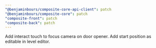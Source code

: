 ```yaml
---
"@benjaminbours/composite-core-api-client": patch
"@benjaminbours/composite-core": patch
"composite-front": patch
"composite-back": patch
---
```


Add interact touch to focus camera on door opener. Add start position as editable in level editor.
